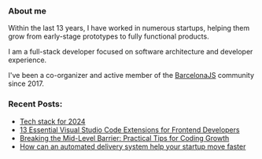 ### About me
Within the last 13 years, I have worked in numerous startups, helping them grow from early-stage prototypes to fully functional products.

I am a full-stack developer focused on software architecture and developer experience.

I've been a co-organizer and active member of the [BarcelonaJS](https://barcelonajs.com/) community since 2017.


### Recent Posts:

- [Tech stack for 2024](https://cmdn.io/blog/tech-stack-2024)
- [13 Essential Visual Studio Code Extensions for Frontend Developers](https://cmdn.io/blog/13-essential-visual-studio-code-extensions-for-frontend-developers)
- [Breaking the Mid-Level Barrier: Practical Tips for Coding Growth](https://cmdn.io/blog/breaking-the-mid-level-barrier-practical-tips-for-coding-growth)
- [How can an automated delivery system help your startup move faster](https://cmdn.io/blog/how-can-an-automated-delivery-system-help-your-startup-move-faster)
